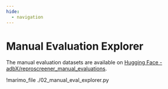 ```yaml
---
hide:
  - navigation
---
```


# Manual Evaluation Explorer

The manual evaluation datasets are available on [Hugging Face - adbX/reproscreener_manual_evaluations](https://huggingface.co/datasets/adbX/reproscreener_manual_evaluations).

!marimo_file ./02_manual_eval_explorer.py